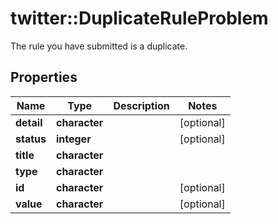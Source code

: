 # twitter::DuplicateRuleProblem

The rule you have submitted is a duplicate.

## Properties
Name | Type | Description | Notes
------------ | ------------- | ------------- | -------------
**detail** | **character** |  | [optional] 
**status** | **integer** |  | [optional] 
**title** | **character** |  | 
**type** | **character** |  | 
**id** | **character** |  | [optional] 
**value** | **character** |  | [optional] 


